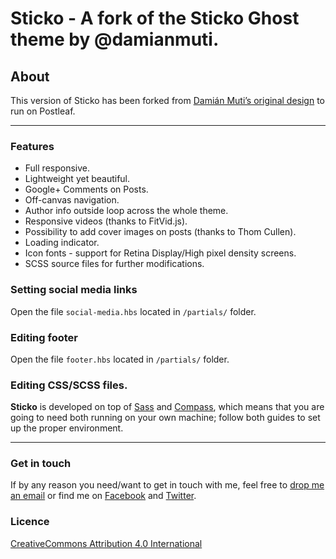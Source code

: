 Sticko - A fork of the Sticko Ghost theme by @damianmuti.
=======

## About

This version of Sticko has been forked from [Damián Muti’s original design](http://sticko.damianmuti.com/) to run on Postleaf.

---

### Features
* Full responsive.
* Lightweight yet beautiful.
* Google+ Comments on Posts.
* Off-canvas navigation.
* Author info outside loop across the whole theme.
* Responsive videos (thanks to FitVid.js).
* Possibility to add cover images on posts (thanks to Thom Cullen).
* Loading indicator.
* Icon fonts - support for Retina Display/High pixel density screens.
* SCSS source files for further modifications.

### Setting social media links

Open the file `social-media.hbs` located in `/partials/` folder.

### Editing footer

Open the file `footer.hbs` located in `/partials/` folder.

### Editing CSS/SCSS files.

**Sticko** is developed on top of [Sass](http://sass-lang.com/install) and [Compass](http://compass-style.org/install), which means that you are going to need both running on your own machine; follow both guides to set up the proper environment.

---

### Get in touch

If by any reason you need/want to get in touch with me, feel free to [drop me an email](mailto:hi@damianmuti.com) or find me on [Facebook](http://www.facebook.com/damianmuti) and [Twitter](http://www.twitter.com/damianmuti).

### Licence
[CreativeCommons Attribution 4.0 International](http://creativecommons.org/licenses/by/4.0/)





